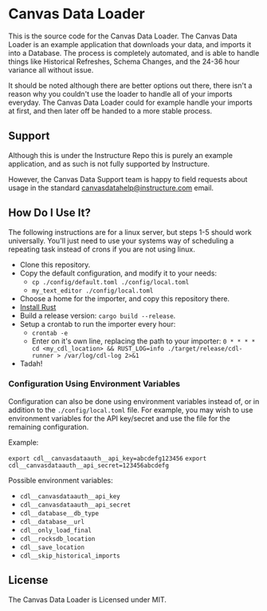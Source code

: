 # Canvas Data Loader #

This is the source code for the Canvas Data Loader. The Canvas Data Loader is an example application
that downloads your data, and imports it into a Database. The process is completely automated, and is
able to handle things like Historical Refreshes, Schema Changes, and the 24-36 hour variance all without
issue.

It should be noted although there are better options out there, there isn't a reason why you couldn't use
the loader to handle all of your imports everyday. The Canvas Data Loader could for example handle your
imports at first, and then later off be handed to a more stable process.

## Support ##

Although this is under the Instructure Repo this is purely an example application, and as such is not fully supported by Instructure.

However, the Canvas Data Support team is happy to field requests about usage in the standard canvasdatahelp@instructure.com email.

## How Do I Use It? ##

The following instructions are for a linux server, but steps 1-5 should work universally.
You'll just need to use your systems way of scheduling a repeating task instead of crons if you
are not using linux.

* Clone this repository.
* Copy the default configuration, and modify it to your needs:
  * `cp ./config/default.toml ./config/local.toml`
  * `my_text_editor ./config/local.toml`
* Choose a home for the importer, and copy this repository there.
* [Install Rust](https://www.rust-lang.org/en-US/install.html)
* Build a release version: `cargo build --release`.
* Setup a crontab to run the importer every hour:
  * `crontab -e`
  * Enter on it's own line, replacing the path to your importer: `0 * * * * cd <my_cdl_location> && RUST_LOG=info ./target/release/cdl-runner > /var/log/cdl-log 2>&1`
* Tadah!

### Configuration Using Environment Variables

Configuration can also be done using environment variables instead of, or in addition to the `./config/local.toml` file. For example, you may wish to use environment variables for the API key/secret and use the file for the remaining configuration.

Example:

`export cdl__canvasdataauth__api_key=abcdefg123456`
`export cdl__canvasdataauth__api_secret=123456abcdefg`

Possible environment variables:

- `cdl__canvasdataauth__api_key`
- `cdl__canvasdataauth__api_secret`
- `cdl__database__db_type`
- `cdl__database__url` 
- `cdl__only_load_final`
- `cdl__rocksdb_location`
- `cdl__save_location`
- `cdl__skip_historical_imports`

## License ##

The Canvas Data Loader is Licensed under MIT.
